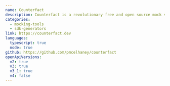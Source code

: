 ```yaml
---
name: Counterfact
description: Counterfact is a revolutionary free and open source mock server. If you have Node installed, all you have to do is run `npx counterfact@latest path-or-url-to-your-openapi-document`. Out of the box, you'll get a mock server that returns random data. With a TypeScript API that's optimized for mocking, you can add more realistic behavior. It supports mix and matching mocks with calls to the real API (sans CORS headaches). With hot reloading and a REPL, you can change things up on the fly.
categories:
  - mocking-tools
  - sdk-generators
link: https://counterfact.dev
languages:
  typescript: true
  node: true
github: https://github.com/pmcelhaney/counterfact
openApiVersions:
  v2: true
  v3: true
  v3_1: true
  v4: false
---
```

